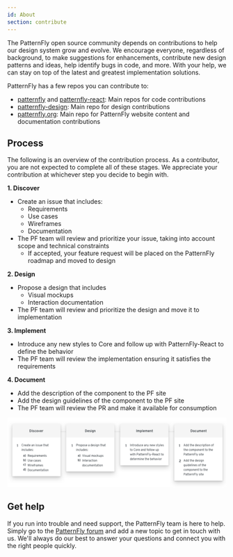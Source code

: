 ```yaml
---
id: About
section: contribute
---
```


The PatternFly open source community depends on contributions to help our design system grow and evolve. We encourage everyone, regardless of background, to make suggestions for enhancements, contribute new design patterns and ideas, help identify bugs in code, and more. With your help, we can stay on top of the latest and greatest implementation solutions.  

PatternFly has a few repos you can contribute to: 
- [patternfly](https://github.com/patternfly/patternfly) and [patternfly-react](https://github.com/patternfly/patternfly-react): Main repos for code contributions 
- [patternfly-design](https://github.com/patternfly/patternfly-design): Main repo for design contributions 
- [patternfly.org](https://github.com/patternfly/patternfly-org): Main repo for PatternFly website content and documentation contributions

## Process
The following is an overview of the contribution process. As a contributor, you are not expected to complete all of these stages. We appreciate your contribution at whichever step you decide to begin with.

__1. Discover__
  - Create an issue that includes:
    - Requirements
    - Use cases
    - Wireframes
    - Documentation
  - The PF team will review and prioritize your issue, taking into account scope and technical constraints
    - If accepted, your feature request will be placed on the PatternFly roadmap and moved to design


__2. Design__
  - Propose a design that includes
    - Visual mockups
    - Interaction documentation
  - The PF team will review and prioritize the design and move it to implementation


__3. Implement__
  - Introduce any new styles to Core and follow up with PatternFly-React to define the behavior
  - The PF team will review the implementation ensuring it satisfies the requirements


__4. Document__
  - Add the description of the component to the PF site
  - Add the design guidelines of the component to the PF site
  - The PF team will review the PR and make it available for consumption

![Contribution guide](./about-flowchart.png)

## Get help
If you run into trouble and need support, the PatternFly team is here to help. Simply go to the [PatternFly forum](https://forum.patternfly.org/c/support) and add a new topic to get in touch with us. We'll always do our best to answer your questions and connect you with the right people quickly.
